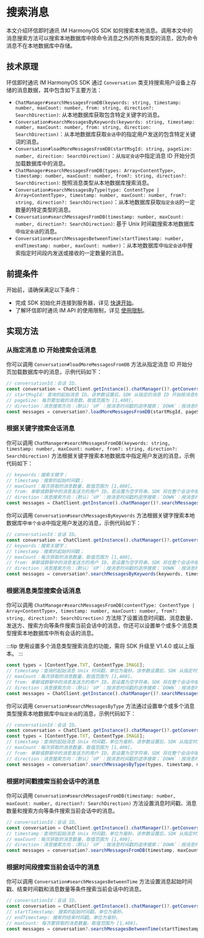 # 搜索消息

<Toc />

本文介绍环信即时通讯 IM HarmonyOS SDK 如何搜索本地消息。调用本文中的消息搜索方法可以搜索本地数据库中除命令消息之外的所有类型的消息，因为命令消息不在本地数据库中存储。

## 技术原理

环信即时通讯 IM HarmonyOS SDK 通过 `Conversation` 类支持搜索用户设备上存储的消息数据，其中包含如下主要方法：

- `ChatManager#searchMessagesFromDB(keywords: string, timestamp: number, maxCount: number, from: string, direction?: SearchDirection)`: 从本地数据库获取包含特定关键字的消息。
- `Conversation#searchMessagesByKeywords(keywords: string, timestamp: number, maxCount: number, from: string, direction: SearchDirection)`：从本地数据库获取`会话`中的指定用户发送的包含特定关键词的消息。
- `Conversation#loadMoreMessagesFromDB(startMsgId: string, pageSize: number, direction: SearchDirection)`：从`指定会话`中指定消息 ID 开始分页加载数据库中的消息。
- `ChatManager#searchMessagesFromDB(types: Array<ContentType>, timestamp: number, maxCount: number, from?: string, direction?: SearchDirection)`: 按照消息类型从本地数据库搜索消息。
- `Conversation#searchMessagesByType(type: ContentType | Array<ContentType>, timestamp: number, maxCount: number, from?: string, direction?: SearchDirection)`：从本地数据库获取`指定会话`的一定数量的特定类型的消息。
- `Conversation#searchMessagesFromDB(timestamp: number, maxCount: number, direction?: SearchDirection)`: 基于 Unix 时间戳搜索本地数据库中`指定会话`的消息。
- `Conversation#searchMessagesBetweenTime(startTimestamp: number, endTimestamp: number, maxCount: number)`：从本地数据库中`指定会话`中搜索指定时间段内发送或接收的一定数量的消息。

## 前提条件

开始前，请确保满足以下条件：

- 完成 SDK 初始化并连接到服务器，详见 [快速开始](quickstart.html)。
- 了解环信即时通讯 IM API 的使用限制，详见 [使用限制](/product/limitation.html)。

## 实现方法

### 从指定消息 ID 开始搜索会话消息

你可以调用 `Conversation#loadMoreMessagesFromDB` 方法从指定消息 ID 开始分页加载数据库中的消息，示例代码如下：

```TypeScript
// conversationId：会话 ID。
const conversation = ChatClient.getInstance().chatManager()?.getConversation(conversationId);
// startMsgId: 查询的起始消息 ID。该参数设置后，SDK 从指定的消息 ID 开始按消息检索方向加载。如果传入消息的 ID 为空，SDK 忽略该参数。
// pageSize: 每页要加载的消息数。取值范围为 [1,400]。
// direction：消息搜索方向：（默认）`UP`：按消息时间戳的逆序搜索；`DOWN`：按消息时间戳的正序搜索。
const messages = conversation?.loadMoreMessagesFromDB(startMsgId, pageSize, direction);
```

### 根据关键字搜索会话消息

你可以调用 `ChatManager#searchMessagesFromDB(keywords: string, timestamp: number, maxCount: number, from?: string, direction?: SearchDirection)` 方法根据关键字搜索本地数据库中指定用户发送的消息，示例代码如下：

```TypeScript
// keywords：搜索关键字；
// timestamp：搜索的起始时间戳；
// maxCount：每次获取的消息数量，取值范围为 [1,400]。
// from: 单聊或群聊中的消息发送方的用户 ID。若设置为空字符串，SDK 将在整个会话中搜索消息。
// direction：消息搜索方向：（默认）`UP`：按消息时间戳的逆序搜索；`DOWN`：按消息时间戳的正序搜索。
const messages = ChatClient.getInstance().chatManager()?.searchMessagesFromDB(keywords, timestamp, maxCount, from, direction);
```

你可以调用 `Conversation#searchMessagesByKeywords` 方法根据关键字搜索本地数据库中`单个会话`中指定用户发送的消息，示例代码如下：

```TypeScript
// conversationId：会话 ID。
const conversation = ChatClient.getInstance().chatManager()?.getConversation(conversationId);
// keywords：搜索关键字；
// timestamp：搜索的起始时间戳；
// maxCount：每次获取的消息数量，取值范围为 [1,400]。
// from: 单聊或群聊中的消息发送方的用户 ID。若设置为空字符串，SDK 将在整个会话中搜索消息。
// direction：消息搜索方向：（默认）`UP`：按消息时间戳的逆序搜索；`DOWN`：按消息时间戳的正序搜索。
const messages = conversation?.searchMessagesByKeywords(keywords, timestamp, maxCount, from, direction);
```

### 根据消息类型搜索会话消息

你可以调用 `ChatManager#searchMessagesFromDB(contentType: ContentType | Array<ContentType>, timestamp: number, maxCount: number, from?: string, direction?: SearchDirection)` 方法除了设置消息时间戳、消息数量、发送方、搜索方向等条件搜索当前会话中的消息，你还可以设置单个或多个消息类型搜索本地数据库中所有会话的消息。

:::tip
使用设置多个消息类型搜索消息的功能，需将 SDK 升级至 V1.4.0 或以上版本。
:::

```TypeScript
const types = [ContentType.TXT, ContentType.IMAGE];
// timestamp：查询的起始消息 Unix 时间戳，单位为毫秒。该参数设置后，SDK 从指定时间戳的消息开始，按消息搜索方向获取。如果该参数设置为负数，SDK 从当前时间开始搜索。
// maxCount：每次获取的消息数量，取值范围为 [1,400]。
// from: 单聊或群聊中的消息发送方的用户 ID。若设置为空字符串，SDK 将在整个会话中搜索消息。
// direction：消息搜索方向：（默认）`UP`：按消息时间戳的逆序搜索；`DOWN`：按消息时间戳的正序搜索。
const messages = ChatClient.getInstance().chatManager()?.searchMessagesFromDB(types, timestamp, maxCount, from, direction);
``` 

你可以调用 `Conversation#searchMessagesByType` 方法通过设置单个或多个消息类型搜索本地数据库中`指定会话`的消息，示例代码如下：

```TypeScript
// conversationId：会话 ID。
const conversation = ChatClient.getInstance().chatManager()?.getConversation(conversationId);
const types = [ContentType.TXT, ContentType.IMAGE];
// timestamp：查询的起始消息 Unix 时间戳，单位为毫秒。该参数设置后，SDK 从指定时间戳的消息开始，按消息搜索方向获取。如果该参数设置为负数，SDK 从当前时间开始搜索。
// maxCount：每次获取的消息数量，取值范围为 [1,400]。
// from: 单聊或群聊中的消息发送方的用户 ID。若设置为空字符串，SDK 将在整个会话中搜索消息。
// direction：消息搜索方向：（默认）`UP`：按消息时间戳的逆序搜索；`DOWN`：按消息时间戳的正序搜索。
const messages = conversation?.searchMessagesByType(types, timestamp, maxCount, from, direction);
``` 

### 根据时间戳搜索当前会话中的消息

你可以调用 `Conversation#searchMessagesFromDB(timestamp: number, maxCount: number, direction?: SearchDirection)` 方法设置消息时间戳、消息数量和搜索方向等条件搜索当前会话中的消息。

```TypeScript
// conversationId：会话 ID。
const conversation = ChatClient.getInstance().chatManager()?.getConversation(conversationId);
// timestamp：查询的起始消息 Unix 时间戳，单位为毫秒。该参数设置后，SDK 从指定时间戳的消息开始，按消息搜索方向获取。如果该参数设置为负数，SDK 从当前时间开始搜索。
// maxCount：每次获取的消息数量，取值范围为 [1,400]。
// direction：消息搜索方向：（默认）`UP`：按消息时间戳的逆序搜索；`DOWN`：按消息时间戳的正序搜索。
const messages = conversation?.searchMessagesFromDB(timestamp, maxCount, direction);
```         

### 根据时间段搜索当前会话中的消息

你可以调用 `Conversation#searchMessagesBetweenTime` 方法设置消息起始时间戳、结束时间戳和消息数量等条件搜索当前会话中的消息。

```TypeScript
// conversationId：会话 ID。
const conversation = ChatClient.getInstance().chatManager()?.getConversation(conversationId);
// startTimestamp: 搜索的起始时间戳。单位为毫秒。
// endTimestamp: 搜索的结束时间戳。单位为毫秒。
// maxCount: 每次要获取的消息数量。取值范围为 [1,400]。
const messages = conversation?.searchMessagesBetweenTime(startTimestamp, endTimestamp, maxCount);
```  
